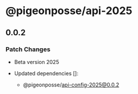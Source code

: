 # @pigeonposse/api-2025

## 0.0.2

### Patch Changes

- Beta version 2025

- Updated dependencies []:
  - @pigeonposse/api-config-2025@0.0.2
